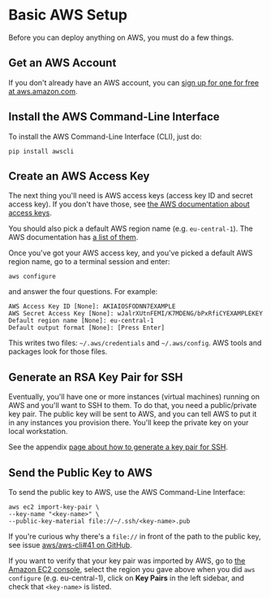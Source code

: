 <!---
Copyright © 2020 Interplanetary Database Association e.V.,
Planetmint and IPDB software contributors.
SPDX-License-Identifier: (Apache-2.0 AND CC-BY-4.0)
Code is Apache-2.0 and docs are CC-BY-4.0
--->

# Basic AWS Setup

Before you can deploy anything on AWS, you must do a few things.

## Get an AWS Account

If you don't already have an AWS account, you can [sign up for one for free at aws.amazon.com](https://aws.amazon.com/).

## Install the AWS Command-Line Interface

To install the AWS Command-Line Interface (CLI), just do:

```text
pip install awscli
```

## Create an AWS Access Key

The next thing you'll need is AWS access keys (access key ID and secret access key). If you don't have those, see [the AWS documentation about access keys](https://docs.aws.amazon.com/general/latest/gr/aws-sec-cred-types.html#access-keys-and-secret-access-keys).

You should also pick a default AWS region name (e.g. `eu-central-1`). The AWS documentation has [a list of them](http://docs.aws.amazon.com/general/latest/gr/rande.html#ec2_region).

Once you've got your AWS access key, and you've picked a default AWS region name, go to a terminal session and enter:

```text
aws configure
```

and answer the four questions. For example:

```text
AWS Access Key ID [None]: AKIAIOSFODNN7EXAMPLE
AWS Secret Access Key [None]: wJalrXUtnFEMI/K7MDENG/bPxRfiCYEXAMPLEKEY
Default region name [None]: eu-central-1
Default output format [None]: [Press Enter]
```

This writes two files: `~/.aws/credentials` and `~/.aws/config`. AWS tools and packages look for those files.

## Generate an RSA Key Pair for SSH

Eventually, you'll have one or more instances (virtual machines) running on AWS and you'll want to SSH to them. To do that, you need a public/private key pair. The public key will be sent to AWS, and you can tell AWS to put it in any instances you provision there. You'll keep the private key on your local workstation.

See the appendix [page about how to generate a key pair for SSH](../appendices/generate-key-pair-for-ssh).

## Send the Public Key to AWS

To send the public key to AWS, use the AWS Command-Line Interface:

```text
aws ec2 import-key-pair \
--key-name "<key-name>" \
--public-key-material file://~/.ssh/<key-name>.pub
```

If you're curious why there's a `file://` in front of the path to the public key, see issue [aws/aws-cli#41 on GitHub](https://github.com/aws/aws-cli/issues/41).

If you want to verify that your key pair was imported by AWS, go to [the Amazon EC2 console](https://console.aws.amazon.com/ec2/v2/home), select the region you gave above when you did `aws configure` (e.g. eu-central-1), click on **Key Pairs** in the left sidebar, and check that `<key-name>` is listed.
